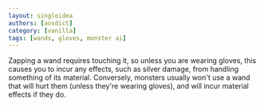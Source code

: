 ```yaml
---
layout: singleidea
authors: [aosdict]
category: [vanilla]
tags: [wands, gloves, monster ai]
---
```

Zapping a wand requires touching it, so unless you are wearing gloves, this causes you to incur any effects, such as silver damage, from handling something of its material. Conversely, monsters usually won't use a wand that will hurt them (unless they're wearing gloves), and will incur material effects if they do.
